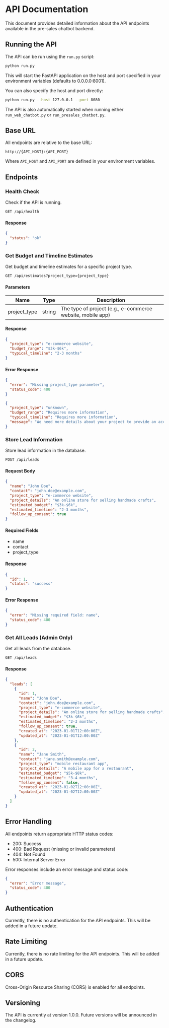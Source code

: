 # API Documentation

This document provides detailed information about the API endpoints available in the pre-sales chatbot backend.

## Running the API

The API can be run using the `run.py` script:

```bash
python run.py
```

This will start the FastAPI application on the host and port specified in your environment variables (defaults to 0.0.0.0:8001).

You can also specify the host and port directly:

```bash
python run.py --host 127.0.0.1 --port 8080
```

The API is also automatically started when running either `run_web_chatbot.py` or `run_presales_chatbot.py`.

## Base URL

All endpoints are relative to the base URL:

```
http://{API_HOST}:{API_PORT}
```

Where `API_HOST` and `API_PORT` are defined in your environment variables.

## Endpoints

### Health Check

Check if the API is running.

```
GET /api/health
```

#### Response

```json
{
  "status": "ok"
}
```

### Get Budget and Timeline Estimates

Get budget and timeline estimates for a specific project type.

```
GET /api/estimates?project_type={project_type}
```

#### Parameters

| Name | Type | Description |
|------|------|-------------|
| project_type | string | The type of project (e.g., e-commerce website, mobile app) |

#### Response

```json
{
  "project_type": "e-commerce website",
  "budget_range": "$3k-$6k",
  "typical_timeline": "2-3 months"
}
```

#### Error Response

```json
{
  "error": "Missing project_type parameter",
  "status_code": 400
}
```

```json
{
  "project_type": "unknown",
  "budget_range": "Requires more information",
  "typical_timeline": "Requires more information",
  "message": "We need more details about your project to provide an accurate estimate."
}
```

### Store Lead Information

Store lead information in the database.

```
POST /api/leads
```

#### Request Body

```json
{
  "name": "John Doe",
  "contact": "john.doe@example.com",
  "project_type": "e-commerce website",
  "project_details": "An online store for selling handmade crafts",
  "estimated_budget": "$3k-$6k",
  "estimated_timeline": "2-3 months",
  "follow_up_consent": true
}
```

#### Required Fields

- name
- contact
- project_type

#### Response

```json
{
  "id": 1,
  "status": "success"
}
```

#### Error Response

```json
{
  "error": "Missing required field: name",
  "status_code": 400
}
```

### Get All Leads (Admin Only)

Get all leads from the database.

```
GET /api/leads
```

#### Response

```json
{
  "leads": [
    {
      "id": 1,
      "name": "John Doe",
      "contact": "john.doe@example.com",
      "project_type": "e-commerce website",
      "project_details": "An online store for selling handmade crafts",
      "estimated_budget": "$3k-$6k",
      "estimated_timeline": "2-3 months",
      "follow_up_consent": true,
      "created_at": "2023-01-01T12:00:00Z",
      "updated_at": "2023-01-01T12:00:00Z"
    },
    {
      "id": 2,
      "name": "Jane Smith",
      "contact": "jane.smith@example.com",
      "project_type": "mobile restaurant app",
      "project_details": "A mobile app for a restaurant",
      "estimated_budget": "$5k-$8k",
      "estimated_timeline": "3-4 months",
      "follow_up_consent": false,
      "created_at": "2023-01-02T12:00:00Z",
      "updated_at": "2023-01-02T12:00:00Z"
    }
  ]
}
```

## Error Handling

All endpoints return appropriate HTTP status codes:

- 200: Success
- 400: Bad Request (missing or invalid parameters)
- 404: Not Found
- 500: Internal Server Error

Error responses include an error message and status code:

```json
{
  "error": "Error message",
  "status_code": 400
}
```

## Authentication

Currently, there is no authentication for the API endpoints. This will be added in a future update.

## Rate Limiting

Currently, there is no rate limiting for the API endpoints. This will be added in a future update.

## CORS

Cross-Origin Resource Sharing (CORS) is enabled for all endpoints.

## Versioning

The API is currently at version 1.0.0. Future versions will be announced in the changelog. 